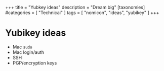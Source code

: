 +++
title = "Yubkey ideas"
description = "Dream big"
[taxonomies]
#categories = [ "Technical" ]
tags = [ "nomicon", "ideas", "yubikey" ]
+++

# Yubikey ideas

- Mac `sudo`
- Mac login/auth
- SSH
- PGP/encryption keys
